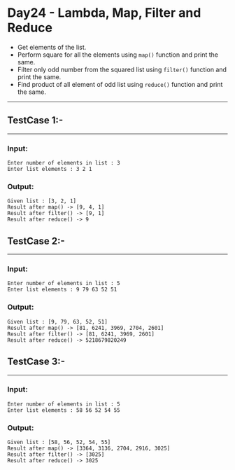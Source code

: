 # Day24 - Lambda, Map, Filter and Reduce

- Get elements of the list. 
- Perform square for all the elements using ```map()``` function and print the same.
- Filter only odd number from the squared list using ```filter()``` function and print the same.
- Find product of all element of odd list using ```reduce()``` function and print the same.

---
## TestCase 1:-
---
### Input:
```
Enter number of elements in list : 3
Enter list elements : 3 2 1 
```
### Output:
```
Given list : [3, 2, 1]
Result after map() -> [9, 4, 1]
Result after filter() -> [9, 1]
Result after reduce() -> 9
```

## TestCase 2:-
---
### Input:
```
Enter number of elements in list : 5
Enter list elements : 9 79 63 52 51
```
### Output:
```
Given list : [9, 79, 63, 52, 51]
Result after map() -> [81, 6241, 3969, 2704, 2601]
Result after filter() -> [81, 6241, 3969, 2601]
Result after reduce() -> 5218679820249
```

## TestCase 3:-
---
### Input:
```
Enter number of elements in list : 5
Enter list elements : 58 56 52 54 55
```
### Output:
```
Given list : [58, 56, 52, 54, 55]
Result after map() -> [3364, 3136, 2704, 2916, 3025]
Result after filter() -> [3025]
Result after reduce() -> 3025
```